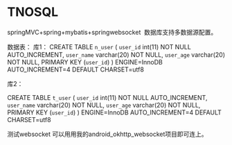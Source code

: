 # TNOSQL
springMVC+spring+mybatis+springwebsocket  数据库支持多数据源配置。

数据表：
库1：
CREATE TABLE `n_user` (
  `user_id` int(11) NOT NULL AUTO_INCREMENT,
  `user_name` varchar(20) NOT NULL,
  `user_age` varchar(20) NOT NULL,
  PRIMARY KEY (`user_id`)
) ENGINE=InnoDB AUTO_INCREMENT=4 DEFAULT CHARSET=utf8

库2：

CREATE TABLE `t_user` (
  `user_id` int(11) NOT NULL AUTO_INCREMENT,
  `user_name` varchar(20) NOT NULL,
  `user_age` varchar(20) NOT NULL,
  PRIMARY KEY (`user_id`)
) ENGINE=InnoDB AUTO_INCREMENT=4 DEFAULT CHARSET=utf8


测试websocket 可以用用我的android_okhttp_websocket项目即可连上。
